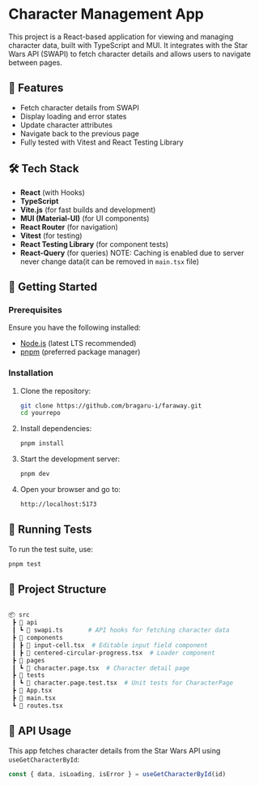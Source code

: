 # Character Management App

This project is a React-based application for viewing and managing character data, built with TypeScript and MUI. It integrates with the Star Wars API (SWAPI) to fetch character details and allows users to navigate between pages.

## 📌 Features

- Fetch character details from SWAPI
- Display loading and error states
- Update character attributes
- Navigate back to the previous page
- Fully tested with Vitest and React Testing Library

## 🛠️ Tech Stack

- **React** (with Hooks)
- **TypeScript**
- **Vite.js** (for fast builds and development)
- **MUI (Material-UI)** (for UI components)
- **React Router** (for navigation)
- **Vitest** (for testing)
- **React Testing Library** (for component tests)
- **React-Query** (for queries) NOTE: Caching is enabled due to server never change data(it can be removed in `main.tsx` file)

## 🚀 Getting Started

### Prerequisites

Ensure you have the following installed:

- [Node.js](https://nodejs.org/) (latest LTS recommended)
- [pnpm](https://pnpm.io/) (preferred package manager)

### Installation

1. Clone the repository:

   ```sh
   git clone https://github.com/bragaru-i/faraway.git
   cd yourrepo
   ```

2. Install dependencies:

   ```sh
   pnpm install
   ```

3. Start the development server:

   ```sh
   pnpm dev
   ```

4. Open your browser and go to:

   ```sh
   http://localhost:5173
   ```

## 🧪 Running Tests

To run the test suite, use:

```sh
pnpm test
```

## 📂 Project Structure

```sh

📦 src
 ┣ 📂 api
 ┃ ┗ 📜 swapi.ts       # API hooks for fetching character data
 ┣ 📂 components
 ┃ ┣ 📜 input-cell.tsx  # Editable input field component
 ┃ ┣ 📜 centered-circular-progress.tsx  # Loader component
 ┣ 📂 pages
 ┃ ┗ 📜 character.page.tsx  # Character detail page
 ┣ 📂 tests
 ┃ ┗ 📜 character.page.test.tsx  # Unit tests for CharacterPage
 ┣ 📜 App.tsx
 ┣ 📜 main.tsx
 ┗ 📜 routes.tsx
```

## 🎯 API Usage

This app fetches character details from the Star Wars API using `useGetCharacterById`:

```ts
const { data, isLoading, isError } = useGetCharacterById(id)
```
